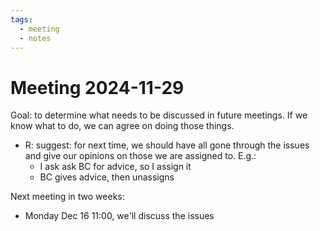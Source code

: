```yaml
---
tags:
  - meeting
  - notes
---
```


# Meeting 2024-11-29

Goal: to determine what needs to be discussed in future meetings.
If we know what to do, we can agree on doing those things.

- R: suggest: for next time, we should have all gone through the issues
  and give our opinions on those we are assigned to.
  E.g.:
    - I ask ask BC for advice, so I assign it
    - BC gives advice, then unassigns

Next meeting in two weeks:

- Monday Dec 16 11:00, we'll discuss the issues

